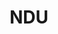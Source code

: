 ---
# This topic lives at
# https://digital.gov/topics/ndu

# Topic Title
title: "NDU"

# description — keep it short and clear
summary: ""

# Weight
weight: 1

# For more information on managing topics,
# see https://github.com/GSA/digitalgov.gov/wiki/topics
---